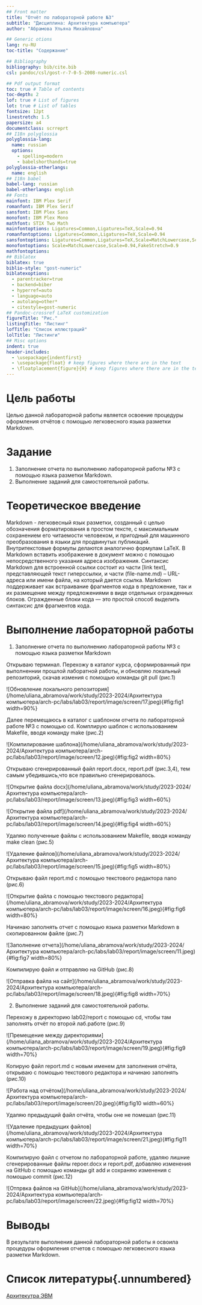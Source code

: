 ```yaml
---
## Front matter
title: "Отчёт по лабораторной работе №3"
subtitle: "Дисциплина: Архитектура компьютера"
author: "Абрамова Ульяна Михайловна"

## Generic otions
lang: ru-RU
toc-title: "Содержание"

## Bibliography
bibliography: bib/cite.bib
csl: pandoc/csl/gost-r-7-0-5-2008-numeric.csl

## Pdf output format
toc: true # Table of contents
toc-depth: 2
lof: true # List of figures
lot: true # List of tables
fontsize: 12pt
linestretch: 1.5
papersize: a4
documentclass: scrreprt
## I18n polyglossia
polyglossia-lang:
  name: russian
  options:
	- spelling=modern
	- babelshorthands=true
polyglossia-otherlangs:
  name: english
## I18n babel
babel-lang: russian
babel-otherlangs: english
## Fonts
mainfont: IBM Plex Serif
romanfont: IBM Plex Serif
sansfont: IBM Plex Sans
monofont: IBM Plex Mono
mathfont: STIX Two Math
mainfontoptions: Ligatures=Common,Ligatures=TeX,Scale=0.94
romanfontoptions: Ligatures=Common,Ligatures=TeX,Scale=0.94
sansfontoptions: Ligatures=Common,Ligatures=TeX,Scale=MatchLowercase,Scale=0.94
monofontoptions: Scale=MatchLowercase,Scale=0.94,FakeStretch=0.9
mathfontoptions:
## Biblatex
biblatex: true
biblio-style: "gost-numeric"
biblatexoptions:
  - parentracker=true
  - backend=biber
  - hyperref=auto
  - language=auto
  - autolang=other*
  - citestyle=gost-numeric
## Pandoc-crossref LaTeX customization
figureTitle: "Рис."
listingTitle: "Листинг"
lofTitle: "Список иллюстраций"
lolTitle: "Листинги"
## Misc options
indent: true
header-includes:
  - \usepackage{indentfirst}
  - \usepackage{float} # keep figures where there are in the text
  - \floatplacement{figure}{H} # keep figures where there are in the text
---
```


# Цель работы

Целью данной лабораторной работы является освоение процедуры оформления отчётов с помощью легковесного языка разметки Markdown.

# Задание

1. Заполнение отчета по выполнению лабораторной работы №3 с помощью языка разметки Markdown.
2. Выполнение заданий для самостоятельной работы.

# Теоретическое введение

Markdown - легковесный язык разметки, созданный с целью обозначения форматирования в простом тексте, с максимальным сохранением его читаемости человеком, и пригодный для машинного преобразования в языки для продвинутых публикаций. Внутритекстовые формулы делаются аналогично формулам LaTeX. В Markdown вставить изображение в документ можно с помощью непосредственного указания адреса изображения. Синтаксис Markdown для встроенной ссылки состоит из части [link text], представляющей текст гиперссылки, и части (file-name.md) – URL-адреса или имени файла, на который дается ссылка. Markdown поддерживает как встраивание фрагментов кода в предложение, так и их размещение между предложениями в виде отдельных огражденных блоков. Огражденные блоки кода — это простой способ выделить синтаксис для фрагментов кода.

# Выполнение лабораторной работы 
1. Заполнение отчета по выполнению лабораторной работы №3 с помощью языка разметки Markdown

Открываю терминал. Перехожу в каталог курса, сформированный при выполненнии прошлой лаборатной работы, и обновляю локальный репозиторий, 
скачав измения с помощью команды git pull (рис.1)

![Обновление локального репозитория](/home/uliana_abramova/work/study/2023-2024/Архитектура компьютера/arch-pc/labs/lab03/report/image/screen/17.jpeg){#fig:fig1 width=90%}

Далее перемещаюсь в каталог с шаблоном отчета по лабораторной работе №3 с помощью cd. Комплирую шаблон с использованием Makefile, вводя команду make (рис.2)

![Компилирование шаблона](/home/uliana_abramova/work/study/2023-2024/Архитектура компьютера/arch-pc/labs/lab03/report/image/screen/12.jpeg){#fig:fig2 width=80%}

Открываю сгенерированный файл report.docx, report.pdf (рис.3,4),
 тем самым убедившись,что все правильно сгенерировалось.

![Открытие файла docx](/home/uliana_abramova/work/study/2023-2024/Архитектура компьютера/arch-pc/labs/lab03/report/image/screen/13.jpeg){#fig:fig3 width=60%}


![Открытие файла pdf](/home/uliana_abramova/work/study/2023-2024/Архитектура компьютера/arch-pc/labs/lab03/report/image/screen/14.jpeg){#fig:fig4 width=60%}

Удаляю полученные файлы с использованием Makefile, вводя команду make clean (рис.5)

![Удаление файлов](/home/uliana_abramova/work/study/2023-2024/Архитектура компьютера/arch-pc/labs/lab03/report/image/screen/15.jpeg){#fig:fig5 width=80%}

Открываю файл report.md с помощью текстового редактора nano (рис.6)

![Открытие файла с помощью текстового редактора](/home/uliana_abramova/work/study/2023-2024/Архитектура компьютера/arch-pc/labs/lab03/report/image/screen/16.jpeg){#fig:fig6 width=80%}

Начинаю заполнять отчет с помощью языка разметки Markdown в скопированном файле (рис.7)

![Заполнение отчета](/home/uliana_abramova/work/study/2023-2024/Архитектура компьютера/arch-pc/labs/lab03/report/image/screen/11.jpeg){#fig:fig7 width=80%}

Компилирую файл и отправляю на GitHub (рис.8)

![Отправка файла на сайт](/home/uliana_abramova/work/study/2023-2024/Архитектура компьютера/arch-pc/labs/lab03/report/image/screen/18.jpeg){#fig:fig8 width=70%}


2. Выполнение заданий для самостоятельной работы.

Перехожу в директорию lab02/report с помощью cd,
чтобы там заполнять отчёт по второй лаб.работе (рис.9)

![Премещение между директориями](/home/uliana_abramova/work/study/2023-2024/Архитектура компьютера/arch-pc/labs/lab03/report/image/screen/19.jpeg){#fig:fig9 width=70%}

Копирую файл report.md с новым именем для заполнения отчёта,
открываю с помощью текстового редактора и начинаю заполнять (рис.10)

![Работа над отчётом](/home/uliana_abramova/work/study/2023-2024/Архитектура компьютера/arch-pc/labs/lab03/report/image/screen/20.jpeg){#fig:fig10 width=60%}

Удаляю предыдущий файл отчёта,
чтобы оне не помешал (рис.11)

![Удаление предыдущих файлов](/home/uliana_abramova/work/study/2023-2024/Архитектура компьютера/arch-pc/labs/lab03/report/image/screen/21.jpeg){#fig:fig11 width=70%}

Компилирую файл с отчетом по лабораторной работе, удаляю лишние сгенерированные файлы repoer.docx и report.pdf,
добавляю изменения на GitHub с помощью команды git add и сохраняю изменения с помощью commit (рис.12)

![Отпрвка файлов на GitHub](/home/uliana_abramova/work/study/2023-2024/Архитектура компьютера/arch-pc/labs/lab03/report/image/screen/22.jpeg){#fig:fig12 width=70%}


# Выводы

В результате выполнения данной лабораторной работы я освоила процедуры оформления отчетов с помощью легковесного языка разметки Markdown.

# Список литературы{.unnumbered}
[Архитекутра ЭВМ](https://esystem.rudn.ru/pluginfile.php/2089530/mod_resource/content/0/Лабораторная%20работа%20№3.%20Язык%20разметки%20.pdf)


